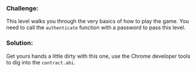 ### Challenge:
This level walks you through the very basics of how to play the game. You need to call the `authenticate` function with a password to pass this level.

### Solution:
Get yours hands a little dirty with this one, use the Chrome developer tools to dig into the `contract.abi`.